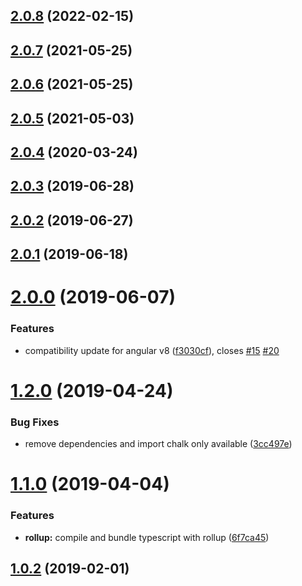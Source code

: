 ## [2.0.8](https://github.com/pascaliske/ngx-prerenderer/compare/v2.0.7...v2.0.8) (2022-02-15)



## [2.0.7](https://github.com/pascaliske/ngx-prerenderer/compare/v2.0.6...v2.0.7) (2021-05-25)



## [2.0.6](https://github.com/pascaliske/ngx-prerenderer/compare/v2.0.5...v2.0.6) (2021-05-25)



## [2.0.5](https://github.com/pascaliske/ngx-prerenderer/compare/v2.0.4...v2.0.5) (2021-05-03)



## [2.0.4](https://github.com/pascaliske/ngx-prerenderer/compare/v2.0.3...v2.0.4) (2020-03-24)



## [2.0.3](https://github.com/pascaliske/ngx-prerenderer/compare/v2.0.2...v2.0.3) (2019-06-28)



## [2.0.2](https://github.com/pascaliske/ngx-prerenderer/compare/v2.0.1...v2.0.2) (2019-06-27)



## [2.0.1](https://github.com/pascaliske/ngx-prerenderer/compare/v2.0.0...v2.0.1) (2019-06-18)



# [2.0.0](https://github.com/pascaliske/ngx-prerenderer/compare/v1.2.0...v2.0.0) (2019-06-07)


### Features

* compatibility update for angular v8 ([f3030cf](https://github.com/pascaliske/ngx-prerenderer/commit/f3030cf)), closes [#15](https://github.com/pascaliske/ngx-prerenderer/issues/15) [#20](https://github.com/pascaliske/ngx-prerenderer/issues/20)



# [1.2.0](https://github.com/pascaliske/ngx-prerenderer/compare/v1.1.0...v1.2.0) (2019-04-24)


### Bug Fixes

* remove dependencies and import chalk only available ([3cc497e](https://github.com/pascaliske/ngx-prerenderer/commit/3cc497e))



# [1.1.0](https://github.com/pascaliske/ngx-prerenderer/compare/v1.0.2...v1.1.0) (2019-04-04)


### Features

* **rollup:** compile and bundle typescript with rollup ([6f7ca45](https://github.com/pascaliske/ngx-prerenderer/commit/6f7ca45))



## [1.0.2](https://github.com/pascaliske/ngx-prerenderer/compare/v1.0.1...v1.0.2) (2019-02-01)




